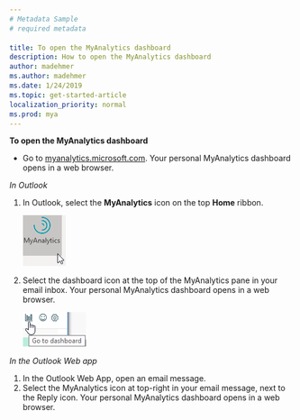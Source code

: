 ```yaml
---
# Metadata Sample
# required metadata

title: To open the MyAnalytics dashboard
description: How to open the MyAnalytics dashboard 
author: madehmer
ms.author: madehmer
ms.date: 1/24/2019
ms.topic: get-started-article
localization_priority: normal 
ms.prod: mya
---
```


**To open the MyAnalytics dashboard**

* Go to [myanalytics.microsoft.com](https://myanalytics.microsoft.com). Your personal MyAnalytics dashboard opens in a web browser.

*In Outlook*

1. In Outlook, select the **MyAnalytics** icon on the top **Home** ribbon.

   ![MyAnalytics icon](../../Images/mya/use/mya-icon.png)

2. Select the dashboard icon at the top of the MyAnalytics pane in your email inbox. Your personal MyAnalytics dashboard opens in a web browser.

   ![MyAnalytics dashboard icon](../../Images/mya/use/mya-db-icon.png)

*In the Outlook Web app*

1. In the Outlook Web App, open an email message.
2. Select the MyAnalytics icon at top-right in your email message, next to the Reply icon. Your personal MyAnalytics dashboard opens in a web browser.
